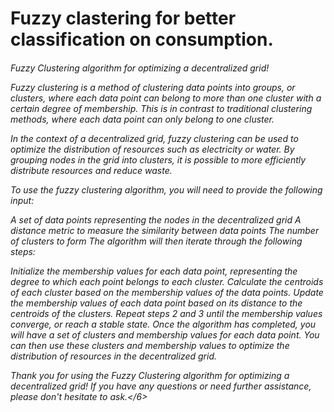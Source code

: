 #   Fuzzy clastering for better classification on consumption.

<h6>Fuzzy Clustering algorithm for optimizing a decentralized grid!

Fuzzy clustering is a method of clustering data points into groups, or clusters, where each data point can belong to more than one cluster with a certain degree of membership. This is in contrast to traditional clustering methods, where each data point can only belong to one cluster.

In the context of a decentralized grid, fuzzy clustering can be used to optimize the distribution of resources such as electricity or water. By grouping nodes in the grid into clusters, it is possible to more efficiently distribute resources and reduce waste.

To use the fuzzy clustering algorithm, you will need to provide the following input:

A set of data points representing the nodes in the decentralized grid
A distance metric to measure the similarity between data points
The number of clusters to form
The algorithm will then iterate through the following steps:

Initialize the membership values for each data point, representing the degree to which each point belongs to each cluster.
Calculate the centroids of each cluster based on the membership values of the data points.
Update the membership values of each data point based on its distance to the centroids of the clusters.
Repeat steps 2 and 3 until the membership values converge, or reach a stable state.
Once the algorithm has completed, you will have a set of clusters and membership values for each data point. You can then use these clusters and membership values to optimize the distribution of resources in the decentralized grid.

Thank you for using the Fuzzy Clustering algorithm for optimizing a decentralized grid! If you have any questions or need further assistance, please don't hesitate to ask.</6>